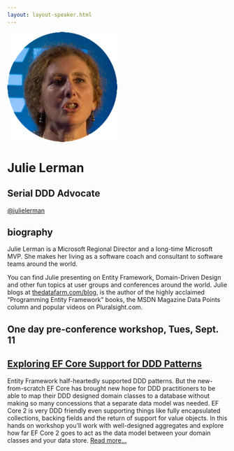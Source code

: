 ```yaml
---
layout: layout-speaker.html
---
```


<div class="container section featured-speaker">
  <div class="row">
    <div class="col-xs-12 col-sm-2 img-container">
      <img class="speaker-page-img" src="../img/speakers/Julie-Lerman-ON.png">
    </div>
    <div class="col-xs-12 col-sm-10 copy-container">
      <h1 class="speaker-header">Julie Lerman</h1>
      <h2 class="speaker-subtitle">Serial DDD Advocate</h2>
      <p class="copy"><a class="speaker-handle" href="https://twitter.com/julielerman" target="_blank">@julielerman</a></p>
      <h2 class="speaker-subheader"><strong>biography</strong></h2>
      <p class="copy">Julie Lerman is a Microsoft Regional Director and a long-time Microsoft MVP. She makes her living as a software coach and consultant to software teams around the world.</p>
      <p class="copy">You can find Julie presenting on Entity Framework, Domain-Driven Design and other fun topics at user groups and conferences around the world. Julie blogs at <a href="http://www.thedatafarm.com/blog">thedatafarm.com/blog</a>, is the author of the highly acclaimed “Programming Entity Framework” books, the MSDN Magazine Data Points column and popular videos on Pluralsight.com.</p>
      <h2 class="conference-emphasis">One day pre-conference workshop, Tues, Sept. 11</h2>
      <h2 class="speaker-subheader"><a href="../workshops/exploring-ef-core-support-for-ddd-patterns.html">Exploring EF Core Support for DDD Patterns</a></h2>
      <p class="copy">Entity Framework half-heartedly supported DDD patterns. But the new-from-scratch EF Core has brought new hope for DDD practitioners to be able to map their DDD designed domain classes to a database without making so many concessions that a separate data model was needed. EF Core 2 is very DDD friendly even supporting things like fully encapsulated collections, backing fields and the return of support for value objects. In this hands on workshop you’ll work with well-designed aggregates and explore how far EF Core 2 goes to act as the data model between your domain classes and your data store. <a href="../workshops/exploring-ef-core-support-for-ddd-patterns.html">Read more...</a></p>
      <!--<a class="btn" href="https://ti.to/explore-ddd-conference/2017">Buy Tickets</a>-->
    </div>
  </div>
</div>